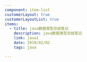 ```yaml
---
component: item-list
customerLayout: true
customerLayoutList: true
items:
  - title: java数据类型总结笔记
    description: java数据类型总结笔记
    link: java1
    date: 2019/02/02
    tags: java

---
```


